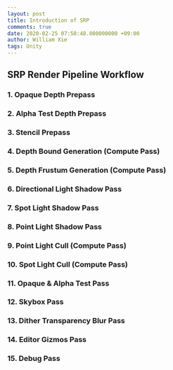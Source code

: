 ```yaml
---
layout: post
title: Introduction of SRP
comments: true
date: 2020-02-25 07:50:48.000000000 +09:00
author: William Xie
tags: Unity
---
```


## SRP Render Pipeline Workflow

### 1. Opaque Depth Prepass

### 2. Alpha Test Depth Prepass

### 3. Stencil Prepass

### 4. Depth Bound Generation (Compute Pass)

### 5. Depth Frustum Generation (Compute Pass)

### 6. Directional Light Shadow Pass

### 7. Spot Light Shadow Pass

### 8. Point Light Shadow Pass

### 9. Point Light Cull (Compute Pass)

### 10. Spot Light Cull (Compute Pass)

### 11. Opaque & Alpha Test Pass

### 12. Skybox Pass

### 13. Dither Transparency Blur Pass

### 14. Editor Gizmos Pass

### 15. Debug Pass
